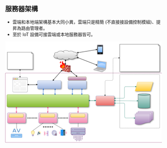 服務器架構
---

* 雲端和本地端架構基本大同小異，雲端只是精簡 (不直接接設備控制模組)、提昇為路由管理者。
* 至於 IoT 設備可接雲端或本地服務器皆可。

![](../../img/Server%20示意圖.svg)
